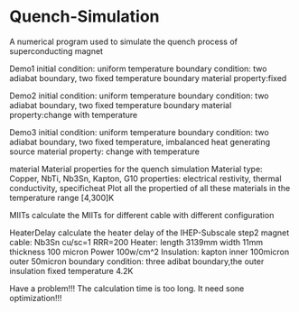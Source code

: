 # Quench-Simulation
A numerical program used to simulate the quench process of superconducting magnet

Demo1
initial condition: uniform temperature 
boundary condition: two adiabat boundary, two fixed temperature boundary
material property:fixed

Demo2
initial condition: uniform temperature 
boundary condition: two adiabat boundary, two fixed temperature boundary
material property:change with temperature

Demo3
initial condition: uniform temperature
boundary condition: two adiabat boundary, two fixed temperature, imbalanced heat generating source
material property: change with temperature

material
Material properties for the quench simulation
Material type: Copper, NbTi, Nb3Sn, Kapton, G10
properties: electrical restivity, thermal conductivity, specificheat
Plot all the propertied of all these materials in the temperature range [4,300]K

MIITs
calculate the MIITs for different cable with different configuration

HeaterDelay
calculate the heater delay of the IHEP-Subscale step2 magnet
cable: Nb3Sn cu/sc=1 RRR=200
Heater: length 3139mm width 11mm thickness 100 micron Power 100w/cm^2
Insulation: kapton inner 100micron outer 50micron
boundary condition: three adibat boundary,the outer insulation fixed temperature 4.2K

Have a problem!!!
The calculation time is too long. It need sone optimization!!!
